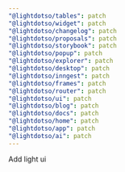 ```yaml
---
"@lightdotso/tables": patch
"@lightdotso/widget": patch
"@lightdotso/changelog": patch
"@lightdotso/proposals": patch
"@lightdotso/storybook": patch
"@lightdotso/popup": patch
"@lightdotso/explorer": patch
"@lightdotso/desktop": patch
"@lightdotso/inngest": patch
"@lightdotso/frames": patch
"@lightdotso/router": patch
"@lightdotso/ui": patch
"@lightdotso/blog": patch
"@lightdotso/docs": patch
"@lightdotso/home": patch
"@lightdotso/app": patch
"@lightdotso/ai": patch
---
```


Add light ui
